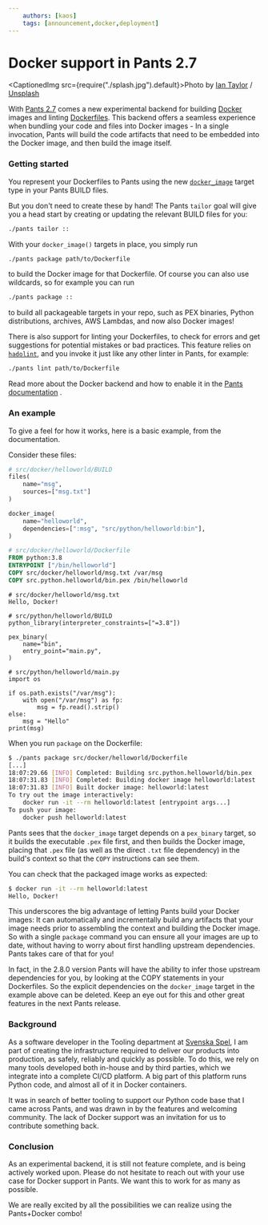 ```yaml
---
    authors: [kaos]
    tags: [announcement,docker,deployment]
---
```


# Docker support in Pants 2.7

<CaptionedImg src={require("./splash.jpg").default}>Photo by [Ian Taylor](https://unsplash.com/@carrier_lost?utm_source=ghost&utm_medium=referral&utm_campaign=api-credit) / [Unsplash](https://unsplash.com/?utm_source=ghost&utm_medium=referral&utm_campaign=api-credit)</CaptionedImg>

<!--truncate-->

With [Pants 2.7](../2021-09-27-introducing-pants-2-7/index.md) comes a new experimental backend for building [Docker](https://www.docker.com/) images and linting [Dockerfiles](https://docs.docker.com/engine/reference/builder/). This backend offers a seamless experience when bundling your code and files into Docker images - In a single invocation, Pants will build the code artifacts that need to be embedded into the Docker image, and then build the image itself.

### Getting started

You represent your Dockerfiles to Pants using the new [`docker_image`](https://www.pantsbuild.org/docs/reference-docker_image) target type in your Pants BUILD files.

But you don't need to create these by hand! The Pants `tailor` goal will give you a head start by creating or updating the relevant BUILD files for you:

```bash
./pants tailor ::
```

With your `docker_image()` targets in place, you simply run

```bash
./pants package path/to/Dockerfile
```

to build the Docker image for that Dockerfile. Of course you can also use wildcards, so for example you can run

```bash
./pants package ::
```

to build all packageable targets in your repo, such as PEX binaries, Python distributions, archives, AWS Lambdas, and now also Docker images!

There is also support for linting your Dockerfiles, to check for errors and get suggestions for potential mistakes or bad practices. This feature relies on [`hadolint`](https://github.com/hadolint/hadolint), and you invoke it just like any other linter in Pants, for example:

```bash
./pants lint path/to/Dockerfile
```

Read more about the Docker backend and how to enable it in the [Pants documentation](https://www.pantsbuild.org/v2.7/docs/docker) .

### An example

To give a feel for how it works, here is a basic example, from the documentation.

Consider these files:

```python
# src/docker/helloworld/BUILD
files(
    name="msg",
    sources=["msg.txt"]
)

docker_image(
    name="helloworld",
    dependencies=[":msg", "src/python/helloworld:bin"],
)
```

```dockerfile
# src/docker/helloworld/Dockerfile
FROM python:3.8
ENTRYPOINT ["/bin/helloworld"]
COPY src/docker/helloworld/msg.txt /var/msg
COPY src.python.helloworld/bin.pex /bin/helloworld
```

```
# src/docker/helloworld/msg.txt
Hello, Docker!
```

```
# src/python/helloworld/BUILD
python_library(interpreter_constraints=["=3.8"])

pex_binary(
    name="bin",
    entry_point="main.py",
)
```

```
# src/python/helloworld/main.py
import os

if os.path.exists("/var/msg"):
    with open("/var/msg") as fp:
        msg = fp.read().strip()
else:
    msg = "Hello"
print(msg)
```

When you run `package` on the Dockerfile:

```bash
$ ./pants package src/docker/helloworld/Dockerfile
[...]
18:07:29.66 [INFO] Completed: Building src.python.helloworld/bin.pex
18:07:31.83 [INFO] Completed: Building docker image helloworld:latest
18:07:31.83 [INFO] Built docker image: helloworld:latest
To try out the image interactively:
    docker run -it --rm helloworld:latest [entrypoint args...]
To push your image:
    docker push helloworld:latest
```

Pants sees that the `docker_image` target depends on a `pex_binary` target, so it builds the executable `.pex` file first, and then builds the Docker image, placing that `.pex` file (as well as the direct `.txt` file dependency) in the build's context so that the `COPY` instructions can see them.

You can check that the packaged image works as expected:

```bash
$ docker run -it --rm helloworld:latest
Hello, Docker!
```

This underscores the big advantage of letting Pants build your Docker images: It can automatically and incrementally build any artifacts that your image needs prior to assembling the context and building the Docker image. So with a single `package` command you can ensure all your images are up to date, without having to worry about first handling upstream dependencies. Pants takes care of that for you!

In fact, in the 2.8.0 version Pants will have the ability to infer those upstream dependencies for you, by looking at the COPY statements in your Dockerfiles. So the explicit dependencies on the `docker_image` target in the example above can be deleted. Keep an eye out for this and other great features in the next Pants release.

### Background

As a software developer in the Tooling department at [Svenska Spel](https://www.svenskaspel.se/), I am part of creating the infrastructure required to deliver our products into production, as safely, reliably and quickly as possible. To do this, we rely on many tools developed both in-house and by third parties, which we integrate into a complete CI/CD platform. A big part of this platform runs Python code, and almost all of it in Docker containers.

It was in search of better tooling to support our Python code base that I came across Pants, and was drawn in by the features and welcoming community. The lack of Docker support was an invitation for us to contribute something back.

### Conclusion

As an experimental backend, it is still not feature complete, and is being actively worked upon. Please do not hesitate to reach out with your use case for Docker support in Pants. We want this to work for as many as possible.

We are really excited by all the possibilities we can realize using the Pants+Docker combo!
